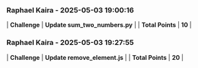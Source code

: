 ### Raphael Kaira - 2025-05-03 19:00:16
| **Challenge** | **Update sum_two_numbers.py** |
| **Total Points** | **10** |

### Raphael Kaira - 2025-05-03 19:27:55
| **Challenge** | **Update remove_element.js** |
| **Total Points** | **20** |

